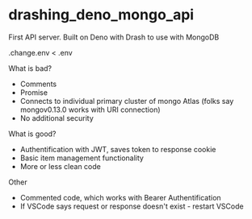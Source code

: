 # drashing_deno_mongo_api
First API server. Built on Deno with Drash to use with MongoDB

.change.env < .env

What is bad?
 - Comments
 - Promise<any>
 - Connects to individual primary cluster of mongo Atlas (folks say mongov0.13.0 works with URI connection)
 - No additional security

What is good?
 - Authentification with JWT, saves token to response cookie
 - Basic item management functionality
 - More or less clean code

Other
  - Commented code, which works with Bearer Authentification
  - If VSCode says request or response doesn't exist - restart VSCode
